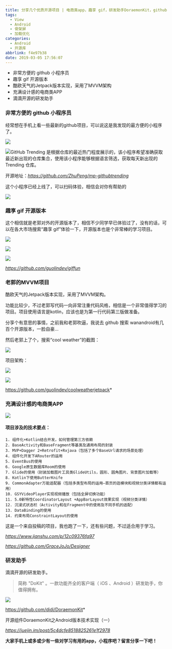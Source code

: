```yaml
---
title: 分享几个优质开源项目 | 电商类app，趣享 gif，研发助手DoraemonKit，github小程序
tags:
  - View
  - Android
  - 骨架屏
  - 加载优化
categories:
  - Android
  - 开源库
abbrlink: f4e97b38
date: 2019-03-05 17:56:07
---
```


- 非常方便的 github 小程序员
- 趣享 gif 开源版本
- 酷欧天气的Jetpack版本实现，采用了MVVM架构
- 充满设计感的电商类APP
- 滴滴开源的研发助手

<!--more-->

### 非常方便的 github 小程序员

经常想在手机上看一些最新的github项目，可以说这是我发现的最方便的小程序了。

![](https://ws1.sinaimg.cn/large/006tKfTcly1g0t6iitr3cj30u01qg77a.jpg)



![](https://ws3.sinaimg.cn/large/006tKfTcly1g0t6k83lc9j30u01qggrk.jpg)GitHub Trending 是根据仓库的最近热门程度展示的，该小程序希望准确获取最近新出现的仓库集合，使用该小程序能够根据语言筛选，获取每天新出现的 Trending 仓库。

开源地址：*https://github.com/ZhuPeng/mp-githubtrending*

这个小程序已经上线了，可以扫码体验，相信会对你有帮助的

![](https://ws4.sinaimg.cn/large/006tKfTcly1g0t6khdnoyj307807tt96.jpg)

### 趣享 gif 开源版本

这个相信就是老郭对外的开源版本了，相信不少同学早已体验过了，没有的话，可以在各大市场搜索“趣享 gif”体验一下，开源版本也是个非常棒的学习项目。

![](https://ws1.sinaimg.cn/large/006tKfTcly1g0t6koea3aj30710cmjrt.jpg)

![](https://ws1.sinaimg.cn/large/006tKfTcly1g0t6kvmbsnj307g0dd74s.jpg)

![](https://ws2.sinaimg.cn/large/006tKfTcly1g0t6l3w6i7j307g0ddq32.jpg)

*https://github.com/guolindev/giffun*


### 老郭的MVVM项目

酷欧天气的Jetpack版本实现，采用了MVVM架构。

功能比较少，不过老郭写代码一向非常注重代码风格，相信是一个非常值得学习的项目。项目使用语言是kotlin，应该也是为第一行代码第三版做准备。

分享个有意思的事情，之前我和老郭吹逼，我说去 github 搜索 wanandroid有几百个开源版本，一脸自豪...

然后老郭上了个，搜索“cool weather”的截图：

![](https://ws1.sinaimg.cn/large/006tKfTcly1g0t6ljvz9jj30od0c1q4c.jpg)

项目架构：

![](https://ws2.sinaimg.cn/large/006tKfTcly1g0t6lsst0hj30s20jigni.jpg)

![](https://ws4.sinaimg.cn/large/006tKfTcly1g0t6lxdk9kj30710cgjs9.jpg)

https://github.com/guolindev/coolweatherjetpack*

### 充满设计感的电商类APP

![](https://ws4.sinaimg.cn/large/006tKfTcly1g0t6m4l8nhj30hs0ftdhz.jpg)

#### 项目涉及的技术要点：
    1. 组件化+Kotlin结合开发，如何管理第三方依赖
    2. BaseActivity和BaseFragment等基类及通用布局的封装
    3. MVP+Dagger 2+Retrofit+Rxjava（包括了多个BaseUrl请求的场景处理）
    4. 组件化开发下ARouter的运用
    5. EventBus的使用
    6. Google原生数据库Room的使用
    7. Glide的使用（封装加载图片工具类GlideUtils，圆形、圆角图片、背景图片加载等）
    8. Kotlin下使用ButterKnife
    9. CommonAdapter万能适配器（包括多类型布局的运用—首页的逛模块和视频分类详情都有运用）
    10. GSYVideoPlayer实现视频播放（包括全屏切换功能）
    11. 5.0新特性CoordinatorLayout +AppBarLayout效果实现（视频分类详情）
    12. 沉浸式状态栏（Activity和在Fragment中的使用及不同手机的适配）
    13. DataBinding的使用
    14. 约束布局ConstraintLayout的使用

这是一个来自投稿的项目，我也跑了一下，还有些问题，不过适合用于学习。

*https://www.jianshu.com/p/12c09376fa97*

*https://github.com/GraceJoJo/Designer*



### 研发助手

滴滴开源的研发助手。

> 简称 "DoKit" 。一款功能齐全的客户端（ iOS 、Android ）研发助手，你值得拥有。

![](https://ws2.sinaimg.cn/large/006tKfTcly1g0t6mdila5j30u01hcdjg.jpg)

https://github.com/didi/DoraemonKit*

开源组件DoraemonKit之Android版本技术实现（一）

*https://juejin.im/post/5c4dcfe8518825261e1f2978*



**大家手机上或多或少有一些对学习有用的app，小程序吧？留言分享一下吧！**